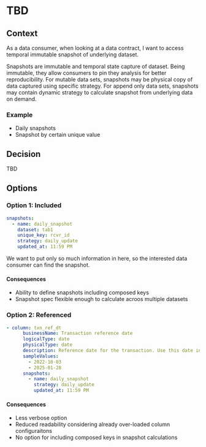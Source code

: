 # TBD

## Context

As a data consumer, when looking at a data contract, I want to access temporal immutable snapshot of underlying dataset.

Snapshots are immutable and temporal state capture of dataset. Being immutable, they allow consumers to pin they analysis for better reproducibility. For mutable data sets, snapshots may be physical copy of data captured using specific strategy. For append only data sets, snapshots may contain dynamic strategy to calculate snapshot from underlying data on demand.   
### Example

* Daily snapshots
* Snapshot by certain unique value

## Decision

TBD

## Options

### Option 1: Included

```YAML
snapshots:
  - name: daily_snapshot
    dataset: tab1
    unique_key: rcvr_id
    strategy: daily_update
    updated_at: 11:59 PM
```

We want to put only so much information in here, so the interested data consumer can find the snapshot.

#### Consequences
- Ability to define snapshots including composed keys
- Snapshot spec flexible enough to calculate acroos multiple datasets

### Option 2: Referenced

```yaml
- column: txn_ref_dt
      businessName: Transaction reference date
      logicalType: date
      physicalType: date
      description: Reference date for the transaction. Use this date in reports and aggregation rather than txn_mystical_dt, as it is slightly too mystical.
      sampleValues:
        - 2022-10-03
        - 2025-01-28
      snapshots:
        - name: daily_snapshot
          strategy: daily_update
          updated_at: 11:59 PM
```

#### Consequences
- Less verbose option
- Reduced readability considering already over-loaded column configuraitons
- No option for including composed keys in snapshot calculations



